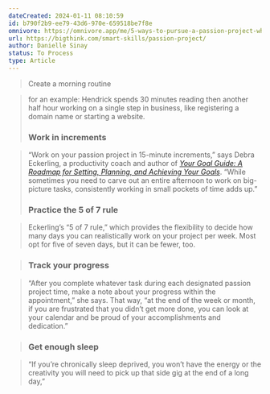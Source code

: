 ```yaml
---
dateCreated: 2024-01-11 08:10:59
id: b790f2b9-ee79-43d6-970e-659518be7f8e
omnivore: https://omnivore.app/me/5-ways-to-pursue-a-passion-project-while-working-a-full-time-job-18cf8a5b958
url: https://bigthink.com/smart-skills/passion-project/
author: Danielle Sinay
status: To Process
type: Article
---
```



> Create a morning routine 


> for an example: Hendrick spends 30 minutes reading then another half hour working on a single step in business, like registering a domain name or starting a website.
> 
> ### Work in increments 


> “Work on your passion project in 15-minute increments,” says Debra Eckerling, a productivity coach and author of [_Your Goal Guide: A Roadmap for Setting, Planning, and Achieving Your Goals_](http://yourgoalguidebook.com/). “While sometimes you need to carve out an entire afternoon to work on big-picture tasks, consistently working in small pockets of time adds up.”
> 
> ### Practice the 5 of 7 rule 


> Eckerling’s “5 of 7 rule,” which provides the flexibility to decide how many days you can realistically work on your project per week. Most opt for five of seven days, but it can be fewer, too. 


> ### Track your progress 


> “After you complete whatever task during each designated passion project time, make a note about your progress within the appointment,” she says. That way, “at the end of the week or month, if you are frustrated that you didn’t get more done, you can look at your calendar and be proud of your accomplishments and dedication.” 


> ### Get enough sleep 


> “If you’re chronically sleep deprived, you won’t have the energy or the creativity you will need to pick up that side gig at the end of a long day,” 


